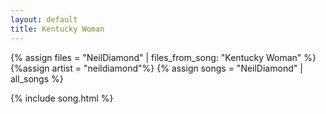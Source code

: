 ```yaml
---
layout: default
title: Kentucky Woman
---
```


{% assign files = "NeilDiamond" | files_from_song: "Kentucky Woman" %}
{%assign artist = "neildiamond"%}
{% assign songs = "NeilDiamond" | all_songs %}

 
{% include song.html %}